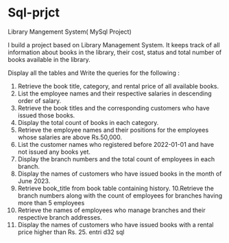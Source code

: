 # Sql-prjct

Library Mangement System( MySql Project)

 I build a project based on Library Management System.
 It keeps track of all information about books in the library, their cost, status and total number of books available in the library.

 Display all the tables and Write the queries for the following :

1. Retrieve the book title, category, and rental price of all available books. 
2. List the employee names and their respective salaries in descending order of salary. 
3. Retrieve the book titles and the corresponding customers who have issued those books. 
4. Display the total count of books in each category. 
5. Retrieve the employee names and their positions for the employees whose salaries are above Rs.50,000. 
6. List the customer names who registered before 2022-01-01 and have not issued any books yet. 
7. Display the branch numbers and the total count of employees in each branch. 
8. Display the names of customers who have issued books in the month of June 2023.
9. Retrieve book_title from book table containing history. 
10.Retrieve the branch numbers along with the count of employees for branches having more than 5 employees
11. Retrieve the names of employees who manage branches and their respective branch addresses.
12.  Display the names of customers who have issued books with a rental price higher than Rs. 25.
entri d32 sql 
